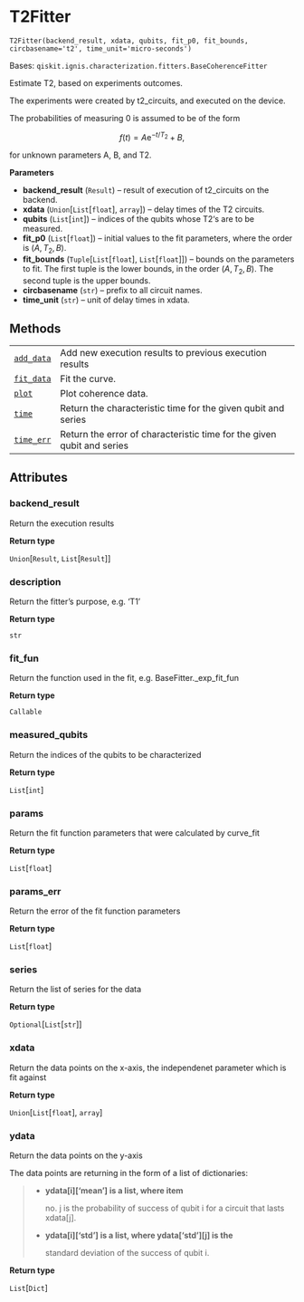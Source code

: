# T2Fitter

<span id="undefined" />

`T2Fitter(backend_result, xdata, qubits, fit_p0, fit_bounds, circbasename='t2', time_unit='micro-seconds')`

Bases: `qiskit.ignis.characterization.fitters.BaseCoherenceFitter`

Estimate T2, based on experiments outcomes.

The experiments were created by t2\_circuits, and executed on the device.

The probabilities of measuring 0 is assumed to be of the form

$$
f(t) = A\mathrm{e}^{-t/T_2}+B,
$$

for unknown parameters A, B, and T2.

**Parameters**

*   **backend\_result** (`Result`) – result of execution of t2\_circuits on the backend.
*   **xdata** (`Union`\[`List`\[`float`], `array`]) – delay times of the T2 circuits.
*   **qubits** (`List`\[`int`]) – indices of the qubits whose T2‘s are to be measured.
*   **fit\_p0** (`List`\[`float`]) – initial values to the fit parameters, where the order is $(A, T_2, B)$.
*   **fit\_bounds** (`Tuple`\[`List`\[`float`], `List`\[`float`]]) – bounds on the parameters to fit. The first tuple is the lower bounds, in the order $(A, T_2, B)$. The second tuple is the upper bounds.
*   **circbasename** (`str`) – prefix to all circuit names.
*   **time\_unit** (`str`) – unit of delay times in xdata.

## Methods

|                                                                                                                                                                 |                                                                        |
| --------------------------------------------------------------------------------------------------------------------------------------------------------------- | ---------------------------------------------------------------------- |
| [`add_data`](qiskit.ignis.characterization.T2Fitter.add_data#qiskit.ignis.characterization.T2Fitter.add_data "qiskit.ignis.characterization.T2Fitter.add_data") | Add new execution results to previous execution results                |
| [`fit_data`](qiskit.ignis.characterization.T2Fitter.fit_data#qiskit.ignis.characterization.T2Fitter.fit_data "qiskit.ignis.characterization.T2Fitter.fit_data") | Fit the curve.                                                         |
| [`plot`](qiskit.ignis.characterization.T2Fitter.plot#qiskit.ignis.characterization.T2Fitter.plot "qiskit.ignis.characterization.T2Fitter.plot")                 | Plot coherence data.                                                   |
| [`time`](qiskit.ignis.characterization.T2Fitter.time#qiskit.ignis.characterization.T2Fitter.time "qiskit.ignis.characterization.T2Fitter.time")                 | Return the characteristic time for the given qubit and series          |
| [`time_err`](qiskit.ignis.characterization.T2Fitter.time_err#qiskit.ignis.characterization.T2Fitter.time_err "qiskit.ignis.characterization.T2Fitter.time_err") | Return the error of characteristic time for the given qubit and series |

## Attributes

<span id="undefined" />

### backend\_result

Return the execution results

**Return type**

`Union`\[`Result`, `List`\[`Result`]]

<span id="undefined" />

### description

Return the fitter’s purpose, e.g. ‘T1’

**Return type**

`str`

<span id="undefined" />

### fit\_fun

Return the function used in the fit, e.g. BaseFitter.\_exp\_fit\_fun

**Return type**

`Callable`

<span id="undefined" />

### measured\_qubits

Return the indices of the qubits to be characterized

**Return type**

`List`\[`int`]

<span id="undefined" />

### params

Return the fit function parameters that were calculated by curve\_fit

**Return type**

`List`\[`float`]

<span id="undefined" />

### params\_err

Return the error of the fit function parameters

**Return type**

`List`\[`float`]

<span id="undefined" />

### series

Return the list of series for the data

**Return type**

`Optional`\[`List`\[`str`]]

<span id="undefined" />

### xdata

Return the data points on the x-axis, the independenet parameter which is fit against

**Return type**

`Union`\[`List`\[`float`], `array`]

<span id="undefined" />

### ydata

Return the data points on the y-axis

The data points are returning in the form of a list of dictionaries:

> *   **ydata\[i]\[‘mean’] is a list, where item**
>
>     no. j is the probability of success of qubit i for a circuit that lasts xdata\[j].
>
> *   **ydata\[i]\[‘std’] is a list, where ydata\[‘std’]\[j] is the**
>
>     standard deviation of the success of qubit i.

**Return type**

`List`\[`Dict`]
